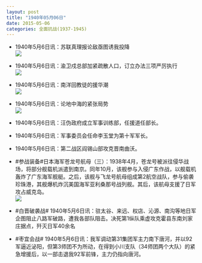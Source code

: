 ```yaml
---
layout: post
title: "1940年05月06日"
date: 2015-05-06
categories: 全面抗战(1937-1945)
---
```


<meta name="referrer" content="no-referrer" />

- 1940年5月6日讯：苏联真理报论敌亟图诱我投降 <br/><img src="https://ww3.sinaimg.cn/large/aca367d8jw1eruw43mrqqj20fc0cbmyw.jpg" />

- 1940年5月6日讯：渝卫戍总部加紧疏散人口，订立办法三项严厉执行 <br/><img src="https://ww3.sinaimg.cn/large/aca367d8jw1eruud8gfu2j20lg0ctmzi.jpg" />

- 1940年5月6日讯：南洋回教徒的援华潮 <br/><img src="https://ww2.sinaimg.cn/large/aca367d8jw1erusmrrz3rj20ia1d9dvh.jpg" />

- 1940年5月6日讯：论地中海的紧张局势 <br/><img src="https://ww4.sinaimg.cn/large/aca367d8jw1erulp388j8j211j0hh0zh.jpg" />

- 1940年5月6日讯：汪伪政府成立军事训练部，任援道任部长。  

- 1940年5月6日讯：军事委员会任命李玉堂为第十军军长。  

- 1940年5月6日讯：第二战区阎锡山部攻克晋南曲沃。  

- #参战装备#日本海军苍龙号航母（三）：1938年4月，苍龙号被派往侵华战场，将部分舰载机派遣到南京。同年10月，该舰参与入侵广东作战，以舰载机轰炸了广东海军舰艇。之后，该舰与飞龙号航母组成第2航空战队，参与偷袭珍珠港，其舰爆机炸沉美国海军亚利桑那号战列舰。其后，该航母支援了日军攻占威克岛。 <br/><img src="https://ww4.sinaimg.cn/large/aca367d8jw1eruaurm7u4j20kk0sa46c.jpg" />

- #白晋破袭战# 1940年5月6日讯：驻太谷、来远、权店、沁源、南沟等地日军企图阻止八路军破路，遭我各部队阻击。决死第1纵队乘虚攻克霍县东南刘家庄据点，歼灭日军40余名 

- #枣宜会战# 1940年5月6日讯：我军调动第31集团军主力南下唐河，并以92军逼近泌阳，但第3师团不为所动，在得到小川支队（34师团两个大队）的紧急增援后，以一部击退我92军前锋，主力仍指向唐河。 

